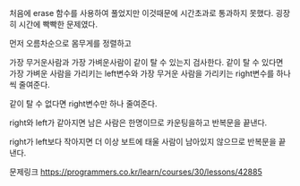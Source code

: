 


처음에 erase 함수를 사용하여 풀었지만 이것때문에 시간초과로
통과하지 못했다. 굉장히 시간에 빡빡한 문제였다.



먼저 오름차순으로 몸무게를 정렬하고

가장 무거운사람과 가장 가벼운사람이 같이 탈 수 있는지 검사한다.
같이 탈 수 있다면 
가장 가벼운 사람을 가리키는 left변수와 
가장 무거운 사람을 가리키는 right변수를 하나씩 줄여준다.

같이 탈 수 없다면
right변수만 하나 줄여준다.

right와 left가 같아지면 남은 사람은 한명이므로 카운팅을하고 반복문을 끝낸다.

right가 left보다 작아지면 더 이상 보트에 태울 사람이 남아있지 않으므로 반복문을 끝낸다.





문제링크 
https://programmers.co.kr/learn/courses/30/lessons/42885